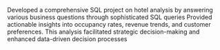 Developed a comprehensive SQL project on hotel analysis by answering various business questions through sophisticated SQL queries Provided actionable insights into occupancy rates,
revenue trends, and customer preferences.
This analysis facilitated strategic decision-making and enhanced data-driven decision processes
